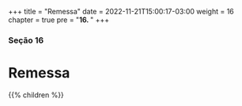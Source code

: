 +++
title = "Remessa"
date = 2022-11-21T15:00:17-03:00
weight = 16
chapter = true
pre = "<b>16. </b>"
+++

### Seção 16

# Remessa

{{% children  %}}
